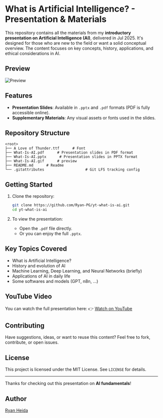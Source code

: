 # What is Artificial Intelligence? - Presentation & Materials

This repository contains all the materials from my **introductory presentation on Artificial Intelligence (AI)**, delivered in Jul 2025. It's designed for those who are new to the field or want a solid conceptual overview. The content focuses on key concepts, history, applications, and ethical considerations in AI.

## Preview

![Preview](preview.gif)

## Features

- **Presentation Slides**: Available in `.pptx` and `.pdf` formats (PDF is fully accessible online).
- **Supplementary Materials**: Any visual assets or fonts used in the slides.

## Repository Structure

```plaintext
<root>
├── A Love of Thunder.ttf      # Font
├── What-Is-AI.pdf      # Presentation slides in PDF format
├── What-Is-AI.pptx      # Presentation slides in PPTX format
├── What-Is-AI.gif      # preview
├── README.md      # Readme
└── .gitattributes                   # Git LFS tracking config
````

## Getting Started

1. Clone the repository:

   ```bash
   git clone https://github.com/Ryan-PG/yt-what-is-ai.git
   cd yt-what-is-ai
   ```

2. To view the presentation:

   * Open the `.pdf` file directly.
   * Or you can enjoy the full `.pptx`.

## Key Topics Covered

* What is Artificial Intelligence?
* History and evolution of AI
* Machine Learning, Deep Learning, and Neural Networks (briefly)
* Applications of AI in daily life
* Some softwares and models (GPT, n8n, ...)

## YouTube Video

You can watch the full presentation here:
👉 [Watch on YouTube](https://www.youtube.com/watch?v=VERYSOON)

## Contributing

Have suggestions, ideas, or want to reuse this content? Feel free to fork, contribute, or open issues.

## License

This project is licensed under the MIT License. See `LICENSE` for details.

---

Thanks for checking out this presentation on **AI fundamentals**!

## Author

[Ryan Heida](https://github.com/Ryan-PG)

